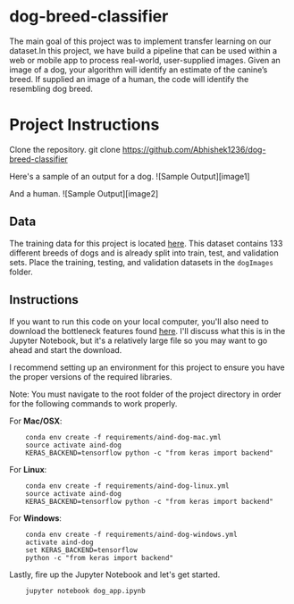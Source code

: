 # dog-breed-classifier
The main goal of this project was to implement transfer learning on our dataset.In this project, we have  build a pipeline that can be used within a web or mobile app to process real-world, user-supplied images. Given an image of a dog, your algorithm will identify an estimate of the canine’s breed. If supplied an image of a human, the code will identify the resembling dog breed.

# Project Instructions
Clone the repository.
git clone https://github.com/Abhishek1236/dog-breed-classifier

Here's a sample of an output for a dog.
![Sample Output][image1]

And a human.
![Sample Output][image2]

## Data

The training data for this project is located [here](https://s3-us-west-1.amazonaws.com/udacity-aind/dog-project/dogImages.zip). This dataset contains 133 different breeds of dogs and is already split into train, test, and validation sets. Place the training, testing, and validation datasets in the `dogImages` folder.

## Instructions

If you want to run this code on your local computer, you'll also need to download the bottleneck features found [here](https://s3-us-west-1.amazonaws.com/udacity-aind/dog-project/DogInceptionV3Data.npz). I'll discuss what this is in the Jupyter Notebook, but it's a relatively large file so you may want to go ahead and start the download.

I recommend setting up an environment for this project to ensure you have the proper versions of the required libraries.

Note: You must navigate to the root folder of the project directory in order for the following commands to work properly.

For __Mac/OSX__:
```
	conda env create -f requirements/aind-dog-mac.yml
	source activate aind-dog
	KERAS_BACKEND=tensorflow python -c "from keras import backend"
```

For __Linux__:
```
	conda env create -f requirements/aind-dog-linux.yml
	source activate aind-dog
	KERAS_BACKEND=tensorflow python -c "from keras import backend"
```

For __Windows__:
```
	conda env create -f requirements/aind-dog-windows.yml
	activate aind-dog
	set KERAS_BACKEND=tensorflow
	python -c "from keras import backend"
```

Lastly, fire up the Jupyter Notebook and let's get started.

```
	jupyter notebook dog_app.ipynb
```
